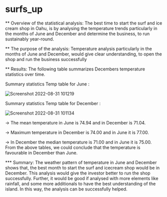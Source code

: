 # surfs_up

 ** Overview of the statistical analysis:
    The best time to start the surf and ice cream shop in Oahu, is by analysing the temperature trends particularly in the months of June and December and determine the business, to run sustainably year-round.

 ** The purpose of the analysis:
  Temperature analysis particularly  in the months of June and December, would give clear understanding, to open the shop and run the business successfully 

 ** Results:
  The following table summarizes Decembers temperature statistics over time.

Summary  statistics Temp table for June :

![Screenshot 2022-08-31 101219](https://user-images.githubusercontent.com/107904664/187739106-80f94fef-d090-43d2-821b-f19bf412344b.png)

Summary  statistics Temp table for December :

![Screenshot 2022-08-31 101134](https://user-images.githubusercontent.com/107904664/187739142-5fcfeaa4-4b3f-4c0f-9f00-f939bd7a81fa.png)


-> The mean temperature in June is 74.94 and in December is 71.04.

-> Maximum temperature in December is 74.00 and in June it is 77.00.

-> In December the median temperature is 71.00 and in June it is 75.00.
From the above tables, we could conclude that the temperature is favourable in December than June.

*** Summary:
   The weather pattern of temperature in June and December shows that, the best month to start the surf and icecream shop would be in December.
This analysis would give the investor better to run the shop successfully. Further, it would be good if analysed with more elements like rainfall, and some more additionals to have the best understanding of the island. In this way, the analysis can be successfully helped.








 
